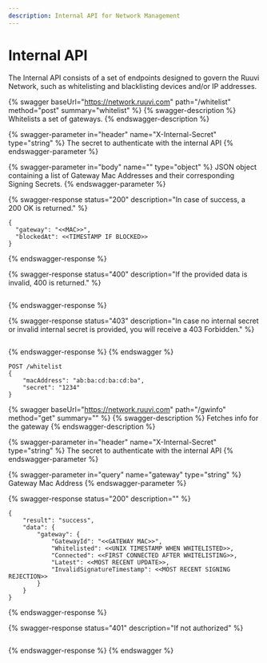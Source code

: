 ```yaml
---
description: Internal API for Network Management
---
```


# Internal API

The Internal API consists of a set of endpoints designed to govern the Ruuvi Network, such as whitelisting and blacklisting devices and/or IP addresses.

{% swagger baseUrl="https://network.ruuvi.com" path="/whitelist" method="post" summary="whitelist" %}
{% swagger-description %}
Whitelists a set of gateways.
{% endswagger-description %}

{% swagger-parameter in="header" name="X-Internal-Secret" type="string" %}
The secret to authenticate with the internal API
{% endswagger-parameter %}

{% swagger-parameter in="body" name="" type="object" %}
JSON object containing a list of Gateway Mac Addresses and their corresponding Signing Secrets.
{% endswagger-parameter %}

{% swagger-response status="200" description="In case of success, a 200 OK is returned." %}
```
{
  "gateway": "<<MAC>>",
  "blockedAt": <<TIMESTAMP IF BLOCKED>>
}
```
{% endswagger-response %}

{% swagger-response status="400" description="If the provided data is invalid, 400 is returned." %}
```
```
{% endswagger-response %}

{% swagger-response status="403" description="In case no internal secret or invalid internal secret is provided, you will receive a 403 Forbidden." %}
```
```
{% endswagger-response %}
{% endswagger %}

```
POST /whitelist
{
    "macAddress": "ab:ba:cd:ba:cd:ba",
    "secret": "1234"
}

```

{% swagger baseUrl="https://network.ruuvi.com" path="/gwinfo" method="get" summary="" %}
{% swagger-description %}
Fetches info for the gateway
{% endswagger-description %}

{% swagger-parameter in="header" name="X-Internal-Secret" type="string" %}
The secret to authenticate with the internal API
{% endswagger-parameter %}

{% swagger-parameter in="query" name="gateway" type="string" %}
Gateway Mac Address
{% endswagger-parameter %}

{% swagger-response status="200" description="" %}
```
{
    "result": "success",
    "data": {
        "gateway": {
            "GatewayId": "<<GATEWAY MAC>>",
            "Whitelisted": <<UNIX TIMESTAMP WHEN WHITELISTED>>,
            "Connected": <<FIRST CONNECTED AFTER WHITELISTING>>,
            "Latest": <<MOST RECENT UPDATE>>,
            "InvalidSignatureTimestamp": <<MOST RECENT SIGNING REJECTION>>
        }
    }
}
```
{% endswagger-response %}

{% swagger-response status="401" description="If not authorized" %}
```
```
{% endswagger-response %}
{% endswagger %}
